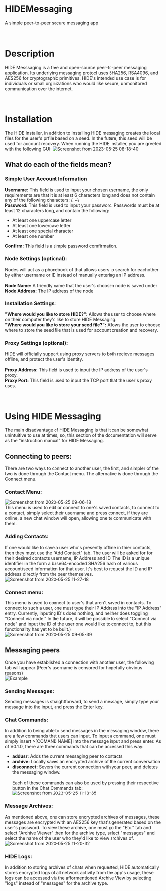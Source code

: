 # HIDEMessaging
A simple peer-to-peer secure messaging app
<br><br><br>

# Description
HIDE Messsaging is a free and open-source peer-to-peer messaging application. Its underlying messaging protocl uses SHA256,
RSA4096, and AES256 for cryptographic primitives. HIDE's intended use case is for individuals or small orginizations who would like secure, unmonitored communication over the internet.
<br><br><br>

# Installation
The HIDE Installer, in addition to installing HIDE messaging creates the local files for the user's prfile based on a seed. In the
future, this seed will be used for account recovery. When running the HIDE Installer, you are greeted with the following GUI:
![Screenshot from 2023-05-25 08-18-40](https://github.com/DrewRoss05/HIDEMessaging/assets/131941664/0a3251f3-e12f-4455-97aa-d907bc1671c4)
## What do each of the fields mean?
### Simple User Account Information
**Username:** This field is used to input your chosen username, the only requirements are that it is at least 6 characters long
and does not contain any of the following characters: /. ~\\<br>
**Password:** This field is used to input your password. Passwords must be at least 12 characters long, and contain the following:

 - At least one uppercase letter</li>
 - At least one lowercase letter</li>
 - At least one special character</li>
 - At least one number</li>

**Confirm:** This field is a simple password comfirmation.<br>
### Node Settings (optional):
Nodes will act as a phonebook of that allows users to search for eachother by either username or ID instead of manually entering an IP address.<br><br>
**Node Name:** A friendly name that the user's choosen node is saved under<br>
**Node Address:** The IP address of the node
### Installation Settings:
**"Where would you like to store HIDE?":** Allows the user to choose where on their computer they'd like to store HIDE Messaging.<br>
**"Where would you like to store your seed file?":** Allows the user to choose where to store the seed file that is used for account creation and recovery.<br>
### Proxy Settings (optional):
HIDE will officially support using proxy servers to both recieve messages offline, and protect the user's identity. <br><br>
**Proxy Address:** This field is used to input the IP address of the user's proxy.<br>
**Proxy Port:** This field is used to input the TCP port that the user's proxy uses.
<br><br><br>
# Using HIDE Messaging
The main disadvantage of HIDE Messaging is that it can be somewhat unintuitive to use at times, so, this section of the documentation will serve as the "instruction manual" for HIDE Messaging.
## Connecting to peers:
There are two ways to connect to another user, the first, and simpler of the two is done through the Contact menu. The alternative is done through the Connect menu. 
### Contact Menu:
![Screenshot from 2023-05-25 09-06-18](https://github.com/DrewRoss05/HIDEMessaging/assets/131941664/e30ad9fa-e238-4a5d-8f69-c29b9cfdb3aa)<br>
This menu is used to edit or connect to one's saved contacts, to connect to a contact, simply select their username and press connect, if they are online, a new chat window will open, allowing one to communicate with them.
### Adding Contacts:
If one would like to save a user who's presently offline in thier contacts, then they must use the "Add Contact" tab. The user will be asked for for their desired contacts username, IP Address and ID. The ID is a unique identifier in the form a base64-encoded SHA256 hash of various account/seed information for that user. It's best to request the ID and IP address directly from the peer themselves.<br>![Screenshot from 2023-05-25 11-27-18](https://github.com/DrewRoss05/HIDEMessaging/assets/131941664/0d883411-63c9-4a40-bd91-08816c7a66a2)

### Connect menu:
This menu is used to connect to user's that aren't saved in contacts. To connect to such a user, one must type their IP Address into the "IP Address" entry. Currently, inputing ID's does nothing, and neither does toggling "Connect via node." In the future, it will be possible to select "Connect via node" and input the ID of the user one would like to connect to, but this functionality has yet to be built.)<br>
![Screenshot from 2023-05-25 09-05-39](https://github.com/DrewRoss05/HIDEMessaging/assets/131941664/0f546b9c-b3e4-4f19-b96b-abe004aac5e8)
## Messaging peers 
Once you have established a connection with another user, the following tab will appear (Peer's username is censored for hopefully obvious reasons)<br>![Example](https://github.com/DrewRoss05/HIDEMessaging/assets/131941664/93ccad45-e467-44cf-a8be-5727a6f2ec44)<br>
### Sending Messages:
Sending messages is straightforward, to send a message, simply type your message into the input, and press the Enter key.
### Chat Commands:
In addition to being able to send messages in the messaging window, there are a few commands that users can input. To input a command, one must simply insert >[COMAND NAME] into the message input and press enter. As of V0.1.0, there are three commands that can be accessed this way:
- **addusr:** Adds the current messaging peer to  contacts
- **archive:** Locally saves an encrypted archive of the current conversation
- **disconnect:** Severs the current connection with your peer, and deletes the messaging window.<br><br>
Each of these commands can also be used by pressing their respective button in the Chat Commands tab:<br>![Screenshot from 2023-05-25 11-13-35](https://github.com/DrewRoss05/HIDEMessaging/assets/131941664/4b4ecb11-ca1b-45fc-9184-f9e872fce4a4)
### Message Archives:
As mentioned above, one can store encrypted archives of messages, these messages are encrypted with an AES256 key that's generated based on the user's password. To view these archive, one must go the "Etc." tab and select "Archive Viewer" then for the archive type, select "messages" and select the name of the user who they'd like to view archives of.<br>![Screenshot from 2023-05-25 11-20-32](https://github.com/DrewRoss05/HIDEMessaging/assets/131941664/ea01ced7-8cd4-4f92-993d-9ecfca7b016e)
### HIDE Logs:
In addition to storing archives of chats when requested, HIDE automatically stores encrypted logs of all network activity from the app's usage, these logs can be accessed via the afformentioned Archive View by selecting "logs" instead of "messages" for the archive type.








